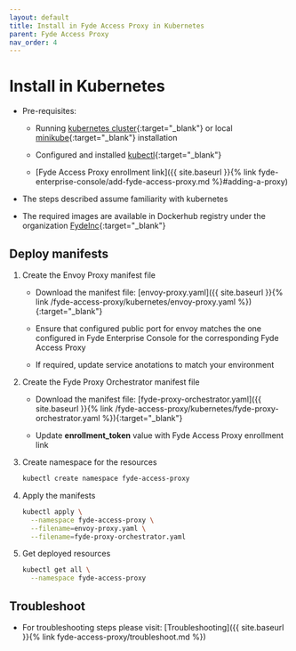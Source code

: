 ```yaml
---
layout: default
title: Install in Fyde Access Proxy in Kubernetes
parent: Fyde Access Proxy
nav_order: 4
---
```

# Install in Kubernetes

- Pre-requisites:

  - Running [kubernetes cluster](https://kubernetes.io/){:target="_blank"} or local [minikube](https://kubernetes.io/docs/setup/minikube/){:target="_blank"} installation

  - Configured and installed [kubectl](https://kubernetes.io/docs/tasks/tools/install-kubectl/){:target="_blank"}

  - [Fyde Access Proxy enrollment link]({{ site.baseurl }}{% link fyde-enterprise-console/add-fyde-access-proxy.md %}#adding-a-proxy)

- The steps described assume familiarity with kubernetes

- The required images are available in Dockerhub registry under the organization [FydeInc](https://url.fyde.me/docker){:target="_blank"}

## Deploy manifests

1. Create the Envoy Proxy manifest file

    - Download the manifest file: [envoy-proxy.yaml]({{ site.baseurl }}{% link /fyde-access-proxy/kubernetes/envoy-proxy.yaml %}){:target="_blank"}

    - Ensure that configured public port for envoy matches the one configured in Fyde Enterprise Console for the corresponding Fyde Access Proxy

    - If required, update service anotations to match your environment

1. Create the Fyde Proxy Orchestrator manifest file

    - Download the manifest file: [fyde-proxy-orchestrator.yaml]({{ site.baseurl }}{% link /fyde-access-proxy/kubernetes/fyde-proxy-orchestrator.yaml %}){:target="_blank"}

    - Update **enrollment_token** value with Fyde Access Proxy enrollment link

1. Create namespace for the resources

    ```sh
    kubectl create namespace fyde-access-proxy
    ```

1. Apply the manifests

    ```sh
    kubectl apply \
      --namespace fyde-access-proxy \
      --filename=envoy-proxy.yaml \
      --filename=fyde-proxy-orchestrator.yaml
    ```

1. Get deployed resources

    ```sh
    kubectl get all \
      --namespace fyde-access-proxy
    ```

## Troubleshoot

- For troubleshooting steps please visit: [Troubleshooting]({{ site.baseurl }}{% link fyde-access-proxy/troubleshoot.md %})
